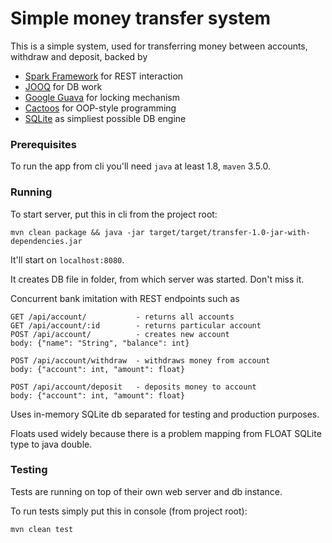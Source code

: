 # Simple money transfer system

This is a simple system, used for transferring money between accounts, withdraw and deposit, backed by
* [Spark Framework](http://sparkjava.com) for REST interaction
* [JOOQ](https://www.jooq.org) for DB work
* [Google Guava](https://github.com/google/guava) for locking mechanism
* [Cactoos](https://www.cactoos.org) for OOP-style programming
* [SQLite](https://www.sqlite.org/index.html) as simpliest possible DB engine

### Prerequisites
To run the app from cli you'll need `java` at least 1.8, `maven` 3.5.0.

### Running
To start server, put this in cli from the project root: 
```
mvn clean package && java -jar target/target/transfer-1.0-jar-with-dependencies.jar
```
It'll start on `localhost:8080`.

It creates DB file in folder, from which server was started.
Don't miss it.


Concurrent bank imitation with REST endpoints such as
```
GET /api/account/           - returns all accounts
GET /api/account/:id        - returns particular account
POST /api/account/          - creates new account
body: {"name": "String", "balance": int}

POST /api/account/withdraw  - withdraws money from account
body: {"account": int, "amount": float}

POST /api/account/deposit   - deposits money to account
body: {"account": int, "amount": float}
```

Uses in-memory SQLite db separated for testing and production purposes. 

Floats used widely because there is a problem mapping
from FLOAT SQLite type to java double.


### Testing
Tests are running on top of their own web server and db instance.

To run tests simply put this in console (from project root):
```
mvn clean test
```
